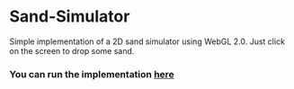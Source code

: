 # Sand-Simulator

Simple implementation of a 2D sand simulator using WebGL 2.0. Just click on the screen to drop some sand.

### You can run the implementation [here](https://pedroravaglia.github.io/Sand-Simulator/)
